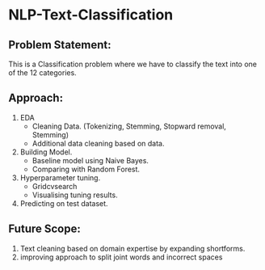 # NLP-Text-Classification

## Problem Statement:
This is a Classification problem where we have to classify the text into one of the 12 categories.

## Approach:
1. EDA
    - Cleaning Data. (Tokenizing, Stemming, Stopward removal, Stemming)
    - Additional data cleaning based on data.
2. Building Model.
    - Baseline model using Naive Bayes.
    - Comparing with Random Forest.
3. Hyperparameter tuning.
    - Gridcvsearch
    - Visualising tuning results.
4. Predicting on test dataset.

## Future Scope:
1. Text cleaning based on domain expertise by expanding shortforms.
2. improving approach to split joint words and incorrect spaces

